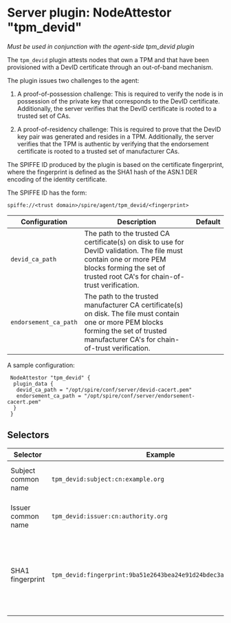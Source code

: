 # Server plugin: NodeAttestor "tpm_devid"

*Must be used in conjunction with the agent-side tpm_devid plugin*

The `tpm_devid` plugin attests nodes that own a TPM
and that have been provisioned with a DevID certificate through an out-of-band
mechanism.

The plugin issues two challenges to the agent:

1. A proof-of-possession challenge: This is required to verify the node is in
possession of the private key that corresponds to the DevID certificate.
Additionally, the server verifies that the DevID certificate is rooted to
a trusted set of CAs.

2. A proof-of-residency challenge: This is required to prove that the DevID
key pair was generated and resides in a TPM. Additionally, the server verifies
that the TPM is authentic by verifying that the endorsement certificate is
rooted to a trusted set of manufacturer CAs.

The SPIFFE ID produced by the plugin is based on the certificate fingerprint,
where the fingerprint is defined as the SHA1 hash of the ASN.1 DER encoding of
the identity certificate.

The SPIFFE ID has the form:

```
spiffe://<trust domain>/spire/agent/tpm_devid/<fingerprint>
```

| Configuration   | Description | Default                 |
| ------------------------- | ----------- | ----------------------- |
| `devid_ca_path`  | The path to the trusted CA certificate(s) on disk to use for DevID validation. The file must contain one or more PEM blocks forming the set of trusted root CA's for chain-of-trust verification. | |
| `endorsement_ca_path`  | The path to the trusted manufacturer CA certificate(s) on disk. The file must contain one or more PEM blocks forming the set of trusted manufacturer CA's for chain-of-trust verification. | |

A sample configuration:

```
 NodeAttestor "tpm_devid" {
  plugin_data {
   devid_ca_path = "/opt/spire/conf/server/devid-cacert.pem"
   endorsement_ca_path = "/opt/spire/conf/server/endorsement-cacert.pem"
  }
 }
```

## Selectors

| Selector                   | Example        | Description    |
| ----------------------------  | ----------------------------------------------------------------- | --------------------------------- |
| Subject common name  |`tpm_devid:subject:cn:example.org`     | The subject's common name.  |
| Issuer common name  |`tpm_devid:issuer:cn:authority.org`     | The issuer's common name.  |
| SHA1 fingerprint  |`tpm_devid:fingerprint:9ba51e2643bea24e91d24bdec3a1aaf8e967b6e5` | The SHA1 fingerprint as a hex string for each cert in the PoP chain, excluding the leaf.|
